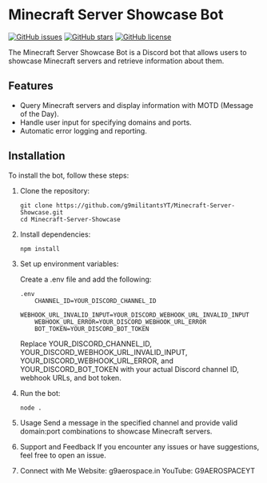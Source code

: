 # Minecraft Server Showcase Bot

[![GitHub issues](https://img.shields.io/github/issues/g9militantsYT/Minecraft-Server-Showcase)](https://github.com/g9militantsYT/Minecraft-Server-Showcase/issues)
[![GitHub stars](https://img.shields.io/github/stars/g9militantsYT/Minecraft-Server-Showcase)](https://github.com/g9militantsYT/Minecraft-Server-Showcase/stargazers)
[![GitHub license](https://img.shields.io/github/license/g9militantsYT/Minecraft-Server-Showcase)](https://github.com/g9militantsYT/Minecraft-Server-Showcase/blob/Embernodes/LICENSE)

The Minecraft Server Showcase Bot is a Discord bot that allows users to showcase Minecraft servers and retrieve information about them.

## Features

- Query Minecraft servers and display information with MOTD (Message of the Day).
- Handle user input for specifying domains and ports.
- Automatic error logging and reporting.

## Installation

To install the bot, follow these steps:

1. Clone the repository:

    ```
    git clone https://github.com/g9militantsYT/Minecraft-Server-Showcase.git
    cd Minecraft-Server-Showcase
    ```

2. Install dependencies:

    ```
    npm install
    ```

3. Set up environment variables:

    Create a .env file and add the following:

    ```
    .env
        CHANNEL_ID=YOUR_DISCORD_CHANNEL_ID
        WEBHOOK_URL_INVALID_INPUT=YOUR_DISCORD_WEBHOOK_URL_INVALID_INPUT
        WEBHOOK_URL_ERROR=YOUR_DISCORD_WEBHOOK_URL_ERROR
        BOT_TOKEN=YOUR_DISCORD_BOT_TOKEN
    ```

    Replace YOUR_DISCORD_CHANNEL_ID, YOUR_DISCORD_WEBHOOK_URL_INVALID_INPUT, YOUR_DISCORD_WEBHOOK_URL_ERROR, and YOUR_DISCORD_BOT_TOKEN with your actual Discord channel ID, webhook URLs, and bot token.

4. Run the bot:

    ```
    node .
    ```

5. Usage
    Send a message in the specified channel and provide valid domain:port combinations to showcase Minecraft servers.

6. Support and Feedback
    If you encounter any issues or have suggestions, feel free to open an issue.

7. Connect with Me
    Website: g9aerospace.in
    YouTube: G9AEROSPACEYT

